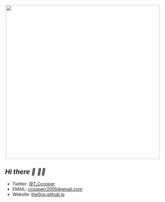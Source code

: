 <center><img width="500" src="https://github.com/user-attachments/assets/c74f7c89-a72a-4cb4-b5ba-3e1c2f58b77e" /></center>

## ***Hi there 👋 😶‍🌫️*** 
  * Twitter: [@T_Ccooper](https://twitter.com/T_Ccooper/)   
  * EMAIL: ccooperr2005@gmail.com
  * Website: [the0cp.github.io](https://the0cp.github.io/)
